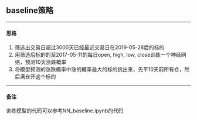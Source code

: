 ## baseline策略

----
#### 思路
1. 筛选出交易日超过3000天已经最近交易日在2019-05-28后的标的
2. 用筛选后标的的至2017-05-11的每日open, high, low, close训练一个神经网络，预测10天涨跌概率  
3. 将模型预测的涨跌概率中涨的概率最大的标的挑出来，先平10天前所有仓，然后满仓开这个标的

---- 
#### 备注
训练模型的代码可以参考NN_baseline.ipynb的代码